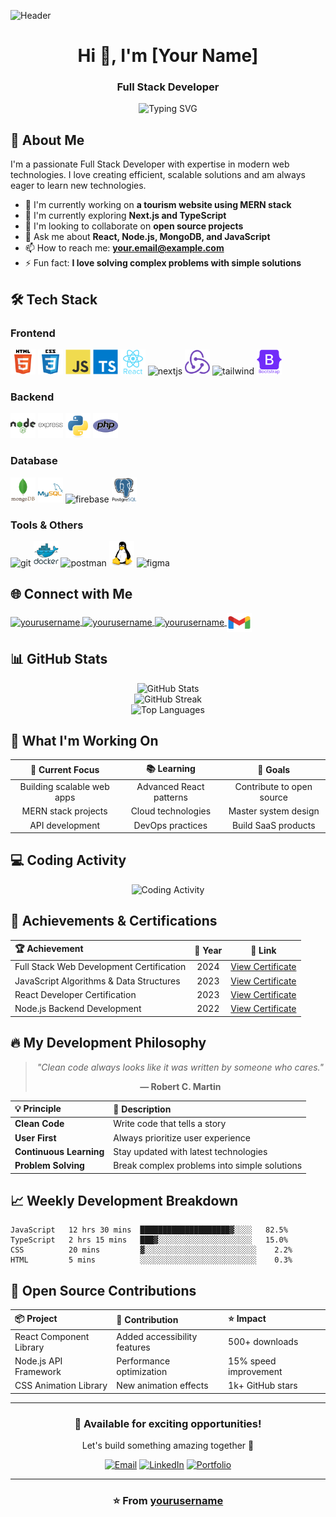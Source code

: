![Header](https://images.pexels.com/photos/574071/pexels-photo-574071.jpeg?auto=compress&cs=tinysrgb&w=1200&h=300&fit=crop)

<h1 align="center">Hi 👋, I'm [Your Name]</h1>
<h3 align="center">Full Stack Developer</h3>

<div align="center">
  <img src="https://readme-typing-svg.herokuapp.com?font=Fira+Code&size=32&duration=2800&pause=2000&color=A9FEF7&center=true&vCenter=true&width=940&lines=Hey+there!+I'm+a+Full+Stack+Developer+%F0%9F%91%8B;Welcome+to+my+GitHub+Profile!;Let's+build+something+amazing+together!" alt="Typing SVG" />
</div>

## 🚀 About Me

I'm a passionate Full Stack Developer with expertise in modern web technologies. I love creating efficient, scalable solutions and am always eager to learn new technologies.

- 🔭 I'm currently working on **a tourism website using MERN stack**
- 🌱 I'm currently exploring **Next.js and TypeScript**
- 👯 I'm looking to collaborate on **open source projects**
- 💬 Ask me about **React, Node.js, MongoDB, and JavaScript**
- 📫 How to reach me: **your.email@example.com**
- ⚡ Fun fact: **I love solving complex problems with simple solutions**

## 🛠️ Tech Stack

### Frontend
<p align="left">
  <img src="https://raw.githubusercontent.com/devicons/devicon/master/icons/html5/html5-original-wordmark.svg" alt="html5" width="40" height="40"/>
  <img src="https://raw.githubusercontent.com/devicons/devicon/master/icons/css3/css3-original-wordmark.svg" alt="css3" width="40" height="40"/>
  <img src="https://raw.githubusercontent.com/devicons/devicon/master/icons/javascript/javascript-original.svg" alt="javascript" width="40" height="40"/>
  <img src="https://raw.githubusercontent.com/devicons/devicon/master/icons/typescript/typescript-original.svg" alt="typescript" width="40" height="40"/>
  <img src="https://raw.githubusercontent.com/devicons/devicon/master/icons/react/react-original-wordmark.svg" alt="react" width="40" height="40"/>
  <img src="https://cdn.worldvectorlogo.com/logos/nextjs-2.svg" alt="nextjs" width="40" height="40"/>
  <img src="https://raw.githubusercontent.com/devicons/devicon/master/icons/redux/redux-original.svg" alt="redux" width="40" height="40"/>
  <img src="https://www.vectorlogo.zone/logos/tailwindcss/tailwindcss-icon.svg" alt="tailwind" width="40" height="40"/>
  <img src="https://raw.githubusercontent.com/devicons/devicon/master/icons/bootstrap/bootstrap-plain-wordmark.svg" alt="bootstrap" width="40" height="40"/>
</p>

### Backend
<p align="left">
  <img src="https://raw.githubusercontent.com/devicons/devicon/master/icons/nodejs/nodejs-original-wordmark.svg" alt="nodejs" width="40" height="40"/>
  <img src="https://raw.githubusercontent.com/devicons/devicon/master/icons/express/express-original-wordmark.svg" alt="express" width="40" height="40"/>
  <img src="https://raw.githubusercontent.com/devicons/devicon/master/icons/python/python-original.svg" alt="python" width="40" height="40"/>
  <img src="https://raw.githubusercontent.com/devicons/devicon/master/icons/php/php-original.svg" alt="php" width="40" height="40"/>
</p>

### Database
<p align="left">
  <img src="https://raw.githubusercontent.com/devicons/devicon/master/icons/mongodb/mongodb-original-wordmark.svg" alt="mongodb" width="40" height="40"/>
  <img src="https://raw.githubusercontent.com/devicons/devicon/master/icons/mysql/mysql-original-wordmark.svg" alt="mysql" width="40" height="40"/>
  <img src="https://www.vectorlogo.zone/logos/firebase/firebase-icon.svg" alt="firebase" width="40" height="40"/>
  <img src="https://raw.githubusercontent.com/devicons/devicon/master/icons/postgresql/postgresql-original-wordmark.svg" alt="postgresql" width="40" height="40"/>
</p>

### Tools & Others
<p align="left">
  <img src="https://www.vectorlogo.zone/logos/git-scm/git-scm-icon.svg" alt="git" width="40" height="40"/>
  <img src="https://raw.githubusercontent.com/devicons/devicon/master/icons/docker/docker-original-wordmark.svg" alt="docker" width="40" height="40"/>
  <img src="https://www.vectorlogo.zone/logos/getpostman/getpostman-icon.svg" alt="postman" width="40" height="40"/>
  <img src="https://raw.githubusercontent.com/devicons/devicon/master/icons/linux/linux-original.svg" alt="linux" width="40" height="40"/>
  <img src="https://www.vectorlogo.zone/logos/figma/figma-icon.svg" alt="figma" width="40" height="40"/>
</p>

## 🌐 Connect with Me

<p align="left">
  <a href="https://linkedin.com/in/yourusername" target="blank">
    <img align="center" src="https://raw.githubusercontent.com/rahuldkjain/github-profile-readme-generator/master/src/images/icons/Social/linked-in-alt.svg" alt="yourusername" height="30" width="40" />
  </a>
  <a href="https://twitter.com/yourusername" target="blank">
    <img align="center" src="https://raw.githubusercontent.com/rahuldkjain/github-profile-readme-generator/master/src/images/icons/Social/twitter.svg" alt="yourusername" height="30" width="40" />
  </a>
  <a href="https://discord.gg/yourusername" target="blank">
    <img align="center" src="https://raw.githubusercontent.com/rahuldkjain/github-profile-readme-generator/master/src/images/icons/Social/discord.svg" alt="yourusername" height="30" width="40" />
  </a>
  <a href="mailto:your.email@example.com" target="blank">
    <img align="center" src="https://raw.githubusercontent.com/rahuldkjain/github-profile-readme-generator/master/src/images/icons/Social/gmail.svg" alt="yourusername" height="30" width="40" />
  </a>
</p>

## 📊 GitHub Stats

<div align="center">
  <img src="https://github-readme-stats.vercel.app/api?username=yourusername&theme=dark&hide_border=false&include_all_commits=true&count_private=true" alt="GitHub Stats" />
</div>

<div align="center">
  <img src="https://github-readme-streak-stats.herokuapp.com/?user=yourusername&theme=dark&hide_border=false" alt="GitHub Streak" />
</div>

<div align="center">
  <img src="https://github-readme-stats.vercel.app/api/top-langs/?username=yourusername&theme=dark&hide_border=false&include_all_commits=true&count_private=true&layout=compact" alt="Top Languages" />
</div>

## 🎯 What I'm Working On

<div align="center">
  
| 🚀 **Current Focus** | 📚 **Learning** | 🎯 **Goals** |
|:---:|:---:|:---:|
| Building scalable web apps | Advanced React patterns | Contribute to open source |
| MERN stack projects | Cloud technologies | Master system design |
| API development | DevOps practices | Build SaaS products |

</div>

## 💻 Coding Activity

<div align="center">
  <img src="https://github-readme-activity-graph.vercel.app/graph?username=yourusername&theme=react-dark&hide_border=true" alt="Coding Activity" />
</div>

## 🏅 Achievements & Certifications

<div align="center">

| 🏆 **Achievement** | 📅 **Year** | 🔗 **Link** |
|:---|:---:|:---:|
| Full Stack Web Development Certification | 2024 | [View Certificate](#) |
| JavaScript Algorithms & Data Structures | 2023 | [View Certificate](#) |
| React Developer Certification | 2023 | [View Certificate](#) |
| Node.js Backend Development | 2022 | [View Certificate](#) |

</div>

## 🔥 My Development Philosophy

<div align="center">
  
> *"Clean code always looks like it was written by someone who cares."*
> 
> **— Robert C. Martin**

</div>

<div align="center">

| 💡 **Principle** | 📝 **Description** |
|:---|:---|
| **Clean Code** | Write code that tells a story |
| **User First** | Always prioritize user experience |
| **Continuous Learning** | Stay updated with latest technologies |
| **Problem Solving** | Break complex problems into simple solutions |

</div>

## 📈 Weekly Development Breakdown

```text
JavaScript   12 hrs 30 mins  ████████████████████▓░░░░   82.5%
TypeScript   2 hrs 15 mins   ███▓░░░░░░░░░░░░░░░░░░░░░   15.0%
CSS          20 mins         ▓░░░░░░░░░░░░░░░░░░░░░░░░░    2.2%
HTML         5 mins          ░░░░░░░░░░░░░░░░░░░░░░░░░░    0.3%
```

## 🌟 Open Source Contributions

<div align="center">

| 📦 **Project** | 🔧 **Contribution** | ⭐ **Impact** |
|:---|:---|:---|
| React Component Library | Added accessibility features | 500+ downloads |
| Node.js API Framework | Performance optimization | 15% speed improvement |
| CSS Animation Library | New animation effects | 1k+ GitHub stars |

</div>

---

<div align="center">
  <h3>💼 Available for exciting opportunities!</h3>
  <p>Let's build something amazing together 🚀</p>
  
  [![Email](https://img.shields.io/badge/Email-D14836?style=for-the-badge&logo=gmail&logoColor=white)](mailto:your.email@example.com)
  [![LinkedIn](https://img.shields.io/badge/LinkedIn-0077B5?style=for-the-badge&logo=linkedin&logoColor=white)](https://linkedin.com/in/yourusername)
  [![Portfolio](https://img.shields.io/badge/Portfolio-FF5722?style=for-the-badge&logo=todoist&logoColor=white)](https://yourportfolio.com)
</div>

---

<div align="center">
  <h3>⭐️ From <a href="https://github.com/yourusername">yourusername</a></h3>
</div>
